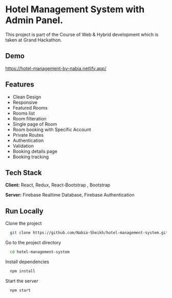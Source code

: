 
# Hotel Management System with Admin Panel.

This project is part of the Course of Web & Hybrid development which is taken at Grand Hackathon. 

## Demo

https://hotel-management-by-nabia.netlify.app/

## Features

- Clean Design
- Responsive
- Featured Rooms
- Rooms list
- Room filteration
- Single page of Room
- Room booking with Specific Account
- Private Routes
- Authentication
- Validation
- Booking details page
- Booking tracking





## Tech Stack

**Client:** React, Redux, React-Bootstrap , Bootstrap

**Server:** Firebase Realtime Database, Firebase Authentication


## Run Locally

Clone the project

```bash
  git clone https://github.com/Nabia-Sheikh/hotel-management-system.git
```

Go to the project directory

```bash
  cd hotel-management-system
```

Install dependencies

```bash
  npm install
```

Start the server

```bash
  npm start
```

